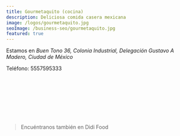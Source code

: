 ```yaml
---
title: Gourmetaquito (cocina)
description: Deliciosa comida casera mexicana
image: /logos/gourmetaquito.jpg
seoImage: /business-seo/gourmetaquito.jpg
featured: true
---
```


Estamos en _Buen Tono 36, Colonia Industrial, Delegación Gustavo A Madero, Ciudad de México_

Teléfono: 5557595333

<div class="columns">
  <div class="column"></div>
  <div class="column is-2">
    <figure class="image is-128x128">
      <img src="/business/gourmetaquito/1.jpg" alt="First"></img>
    </figure>
  </div>
  <div class="column is-2">
    <figure class="image is-128x128">
      <img src="/business/gourmetaquito/2.jpg" alt="First"></img>
    </figure>
  </div>
  <div class="column is-2">
    <figure class="image is-128x128">
      <img src="/business/gourmetaquito/3.jpg" alt="First"></img>
    </figure>
  </div>
  <div class="column is-2">
    <figure class="image is-128x128">
      <img src="/business/gourmetaquito/4.jpg" alt="First"></img>
    </figure>
  </div>
  <div class="column is-2">
    <figure class="image is-128x128">
      <img src="/business/gourmetaquito/5.jpg" alt="First"></img>
    </figure>
  </div>
  <div class="column"></div>
</div>

> Encuéntranos también en Didi Food

